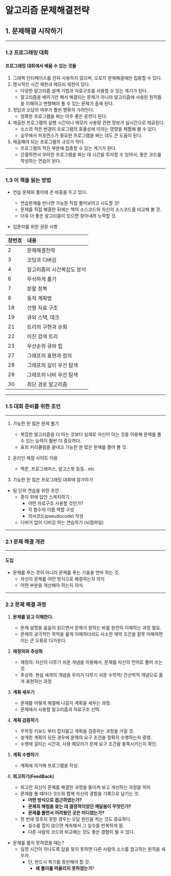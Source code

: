 # 알고리즘 문제해결전략

## 1. 문제해결 시작하기
-------
### 1.2 프로그래밍 대회
#### **프로그래밍 대회에서 배울 수 있는 것들**
1. 그래픽 인터페이스를 전혀 사용하지 않으며, 오로지 문제해결에만 집중할 수 있다.
2. 명시적인 시간 제한과 메모리 제한이 있다.
   - 다양한 알고리즘 설계 기법과 자료구조를 사용할 수 있는 계기가 된다.
   - 알고리즘을 배끼기만 해서 해결되는 문제가 아니라 알고리즘에 사용된 원칙들을 이해하고 변형해야 풀 수 있는 문제가 출제 된다.
3. 정답과 오답의 여부가 훨씬 명확히 가려진다.
   - 정확한 프로그램을 짜는 아주 좋은 훈련이 된다.
4. 제출한 프로그램의 실행 시간이나 메모리 사용량 관련 정보가 실시간으로 제공된다.
   - 소스의 작은 변경이 프로그램의 효율성에 미치는 영향을 체험해 볼 수 있다.
   - 실무에서 퍼포먼스가 중요한 프로그램을 짜는 데도 큰 도움이 된다.
5. 제출해야 되는 프로그램의 규모가 작다.
   - 프로그램의 작은 부분에 집중할 수 있는 계기가 된다.
   - 간결하면서 우아한 프로그램을 짜는 데 시간을 투자할 수 있어서, 좋은 코드를 작성하는 연습이 된다.

--------
### 1.3 이 책을 읽는 방법
- 연습 문제와 풀이에 큰 비중을 두고 있다.
    - 연습문제를 만나면 가능한 직접 풀어보려고 시도할 것!
    - 문제를 직접 해결한 뒤에는 책의 소스코드와 자신의 소스코드를 비교해 볼 것.
    - 더욱 더 좋은 알고리즘이 있으면 찾아내려 노력할 것.

- 입문자를 위한 권장 사항

|장번호| 내용             |
|:-------|:---------------|
|2| 문제해결전략|
|3| 코딩과 디버깅|
|4| 알고리즘의 시간복잡도 분석|
|6| 무식하게 풀기|
|7| 분할 정복|
|8| 동적 계획법|
|18| 선형 자료 구조|
|19| 큐와 스택, 데크|
|21| 트리의 구현과 순회|
|22| 이진 검색 트리|
|23| 우선순위 큐와 힙|
|27| 그래프의 표현과 정의|
|28| 그래프의 깊이 우선 탐색|
|29| 그래프의 너비 우선 탐색|
|30| 최단 경로 알고리즘|

-------
### 1.5 대회 준비를 위한 조언
-------
1. 가능한 한 많은 문제 풀기
   - 복잡한 알고리즘을 더 아는 것보다 실제로 자신이 아는 것을 이용해 문제를 풀 수 있는 능력이 훨씬 더 중요하다.
   - 표의 커리큘럼을 끝내고 가능한 한 많은 문제를 풀어 볼 것.

2. 온라인 채점 사이트 이용
    - 백준, 프로그래머스, 알고스팟 등등.. etc

3. 가능한 한 많은 프로그래밍 대회에 참가하기
- 팀 단위 연습을 위한 조언
    - 종이 위에 답안 스케치하기 : 
      - 어떤 자료구조 사용할 것인가? 
      - 각 함수의 이름 역할 구성
      -  의사코드(pseudocode) 작성
    - 디버거 없이 디버깅 하는 연습하기 (뇌컴파일)

------
### 2.1 문제 해결 개관 
------
#### 도입
- 문제를 푸는 것이 아니라 문제를 푸는 기술을 연마 하는 것.
    - 자신이 문제를 어떤 방식으로 해결하는지 의식
    - 어떤 부분을 개선해야 하는지 의식

------
### 2.2 문제 해결 과정 

1. **문제를 읽고 이해한다.**
   - 문제 설명을 꼼꼼히 읽으면서 문제가 원하는 바를 완전히 이해하는 과정 필요.
   - 문제의 궁극적인 목적을 옳게 이해하더라도 사소한 제약 조건을 잘못 이해하면 이는 큰 오류로 다가온다.
  
2. **재정의와 추상화**
   - 재정의: 자신이 다루기 쉬운 개념을 이용해서, 문제를 자신의 언어로 풀어 쓰는 것.
   - 추상화: 현실 세계의 개념을 우리가 다루기 쉬운 수학적/ 전산학적 개념으로 옮겨 표현하는 과정
3. **계획 세우기**
   - 문제를 어떻게 해결해 나갈지 계획을 세우는 과정.
   - 문제에서 사용할 알고리즘과 자료구조 선택.
4. **계획 검증하기**
   - 무작정 키보드 부터 잡지말고 계획을 검증하는 과정을 가질 것.
   - 설계한 계획이 모든 경우에 문제의 요구 조건을 정확히 수행하는지 증명.
   - 수행에 걸리는 시간과, 사용 메모리가 문제 요구 조건을 충족시키는지 확인.
5. **계획 수행하기**
   - 계획에 의거해 프로그램을 작성.
6. **회고하기(FeedBack)**
   - 회고란 자신이 문제를 해결한 과정을 돌이켜 보고 개선하는 과정을 의미
   - 문제를 풀 때마다 코드와 함께 자신의 경험을 기록으로 남기는 것.
        - **어떤 방식으로 접근하였는가?**
        - **문제의 해법을 찾는 데 결정적이었던 깨달음이 무엇인가?**
        - **문제를 풀면서 어려웠던 곳은 어디였는가?**
   - 한 번에 맞추지 못한 경우는 오답 원인을 적는 것도 중요하다.
     - 실수를 잡지 않으면 계속해서 그 실수를 반복하게 됨.
     - 다른 사람의 코드와 비교해는 것도 좋은 경험이 될 수 있다.

- 문제를 풀지 못하였을 때는?
    - 일정 시간이 지나도록 답을 찾지 못하면 다른 사람의 소스를 참고하는 원칙을 세우자. 
        - 단, 반드시 복기를 동반해야 할 것.
          - **왜 풀이를 떠올리지 못하였는가**?
